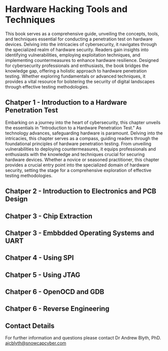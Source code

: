 # Hardware Hacking Tools and Techniques

This book serves as a comprehensive guide, unveiling the concepts, tools, and techniques essential for conducting a penetration test on hardware devices. Delving into the intricacies of cybersecurity, it navigates through the specialized realm of hardware security. Readers gain insights into identifying vulnerabilities, employing exploitation techniques, and implementing countermeasures to enhance hardware resilience. Designed for cybersecurity professionals and enthusiasts, the book bridges the knowledge gap, offering a holistic approach to hardware penetration testing. Whether exploring fundamentals or advanced techniques, it provides a vital resource for bolstering the security of digital landscapes through effective testing methodologies.

## Chatper 1 - Introduction to a Hardware Penetration Test

Embarking on a journey into the heart of cybersecurity, this chapter unveils the essentials in "Introduction to a Hardware Penetration Test." As technology advances, safeguarding hardware is paramount. Delving into the intricacies, this chapter serves as a compass, guiding readers through the foundational principles of hardware penetration testing. From unveiling vulnerabilities to deploying countermeasures, it equips professionals and enthusiasts with the knowledge and techniques crucial for securing hardware devices. Whether a novice or seasoned practitioner, this chapter provides a crucial entry point into the specialized domain of hardware security, setting the stage for a comprehensive exploration of effective testing methodologies.

## Chatper 2 - Introduction to Electronics and PCB Design

## Chatper 3 - Chip Extraction

## Chatper 3 - Embbdded Operating Systems and UART

## Chatper 4 - Using SPI

## Chatper 5 - Using JTAG

## Chatper 6 - OpenOCD and GDB

## Chatper 6 - Reverse Engineering

## Contact Details
For further information and questions please contact Dr Andrew Blyth, PhD. <ajcblyth@snowcapcyber.com>
